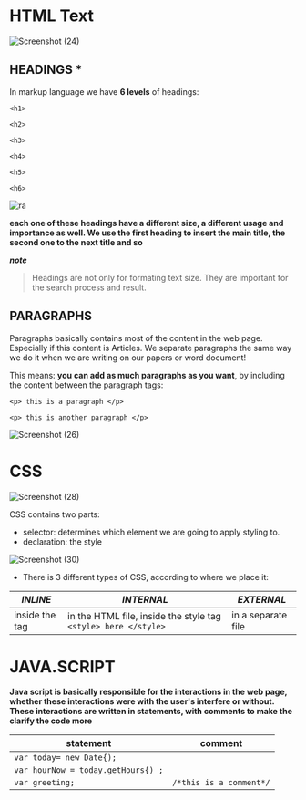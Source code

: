 # HTML Text
![Screenshot (24)](https://user-images.githubusercontent.com/70090232/92329704-d42e5b80-f071-11ea-8bee-6f5467b41e43.png)

## HEADINGS *
In markup language we have **6 levels** of headings:

`<h1>`

`<h2>`

`<h3>`

`<h4>`

`<h5>`

`<h6>`

![ra](https://www.w3.org/community/webed/wiki/images/4/44/Tr_hn01.png)

**each one of these headings have a different size, a different usage and importance as well. We use the first heading to insert the main title, the second one to the next title and so**

***note***
> Headings are not only for formating text size. They are important for the search process and result.


## PARAGRAPHS
Paragraphs basically contains most of the content in the web page. Especially if this content is Articles. We separate paragraphs the same way we do it when we are writing on our papers or word document!

This means: **you can add as much paragraphs as you want**, by including the content between the paragraph tags:

`<p> this is a paragraph </p>`

`<p> this is another paragraph </p>`

![Screenshot (26)](https://user-images.githubusercontent.com/70090232/92330194-c24eb780-f075-11ea-98d8-b9a408511310.png)


# CSS
![Screenshot (28)](https://user-images.githubusercontent.com/70090232/92331223-d1d1fe80-f07d-11ea-94a7-5aa8d7856e1e.png)


CSS contains two parts:
- selector: determines which element we are going to apply styling to.
- declaration: the style

![Screenshot (30)](https://user-images.githubusercontent.com/70090232/92331386-da770480-f07e-11ea-8256-e5b0ac43f200.png)

* There is 3 different types of CSS, according to where we place it:

| *INLINE*         |*INTERNAL*                                                    |    *EXTERNAL*    |
| -------------    | -------------                                                |---------         |
| inside the tag   |in the HTML file, inside the style tag `<style> here </style>`|in a separate file|


# JAVA.SCRIPT

**Java script is basically responsible for the interactions in the web page, whether these interactions were with the user's interfere or without.
These interactions are written in statements, with comments to make the clarify the code more**



| statement                        |comment                                                       |   
| -------------                    | -------------                                                |
| `var today= new Date{);`
|`var hourNow = today.getHours{) ;`
|`var greeting;`                     | `/*this is a comment*/`|
